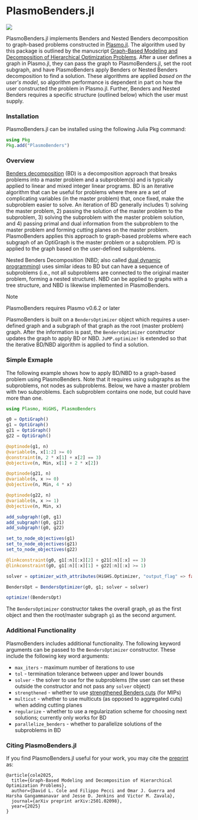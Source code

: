 # PlasmoBenders.jl

[![](https://img.shields.io/badge/docs-dev-blue.svg)](https://plasmo-dev.github.io/PlasmoAlgorithms.jl/dev/PlasmoBenders/introduction/)


PlasmoBenders.jl implements Benders and Nested Benders decomposition to graph-based problems constructed in [Plasmo.jl](https://github.com/plasmo-dev/Plasmo.jl). The algorithm used by this package is outlined by the manuscript [Graph-Based Modeling and Decomposition of Hierarchical Optimization Problems](https://arxiv.org/pdf/2501.02098). After a user defines a graph in Plasmo.jl, they can pass the graph to PlasmoBenders.jl, set the root subgraph, and have PlasmoBenders apply Benders or Nested Benders decomposition to find a solution. These algorithms are applied *based on the user's model*, so algorithm performance is dependent in part on how the user constructed the problem in Plasmo.jl. Further, Benders and Nested Benders requires a specific structure (outlined below) which the user must supply. 

### Installation

PlasmoBenders.jl can be installed using the following Julia Pkg command: 

```julia
using Pkg
Pkg.add("PlasmoBenders")
```

### Overview

[Benders decomposition](https://en.wikipedia.org/wiki/Benders_decomposition) (BD) is a decomposition approach that breaks problems into a master problem and a subproblem(s) and is typically applied to linear and mixed integer linear programs. BD is an iterative algorithm that can be useful for problems where there are a set of complicating variables (in the master problem) that, once fixed, make the subproblem easier to solve. An iteration of BD generally includes 1) solving the master problem, 2) passing the solution of the master problem to the subproblem, 3) solving the subproblem with the master problem solution, and 4) passing primal and dual information from the subproblem to the master problem and forming cutting planes on the master problem. PlasmoBenders applies this approach to graph-based problems where each subgraph of an OptiGraph is the master problem or a subproblem. PD is applied to the graph based on the user-defined subproblems. 

Nested Benders Decomposition (NBD; also called [dual dynamic programming](https://www-sciencedirect-com.ezproxy.library.wisc.edu/science/article/pii/S0098135421000430)) uses similar ideas to BD but can have a sequence of subproblems (i.e., not all subproblems are connected to the original master problem, forming a nested structure). NBD can be applied to graphs with a tree structure, and NBD is likewise implemented in PlasmoBenders.

> [!NOTE]  
> PlasmoBenders requires Plasmo v0.6.2 or later

PlasmoBenders is built on a `BendersOptimizer` object which requires a user-defined graph and a subgraph of that graph as the root (master problem) graph. After the information is past, the `BendersOptimizer` constructor updates the graph to apply BD or NBD. `JuMP.optimize!` is extended so that the iterative BD/NBD algorithm is applied to find a solution. 


### Simple Exmaple
The following example shows how to apply BD/NBD to a graph-based problem using PlasmoBenders. Note that it requires using subgraphs as the subproblems, not nodes as subproblems. Below, we have a master problem with two subproblems. Each subproblem contains one node, but could have more than one.

```julia
using Plasmo, HiGHS, PlasmoBenders

g0 = OptiGraph()
g1 = OptiGraph()
g21 = OptiGraph()
g22 = OptiGraph()

@optinode(g1, n)
@variable(n, x[1:2] >= 0)
@constraint(n, 2 * x[1] + x[2] == 3)
@objective(n, Min, x[1] + 2 * x[2])

@optinode(g21, n)
@variable(n, x >= 0)
@objective(n, Min, 4 * x)

@optinode(g22, n)
@variable(n, x >= 1)
@objective(n, Min, x)

add_subgraph!(g0, g1)
add_subgraph!(g0, g21)
add_subgraph!(g0, g22)

set_to_node_objectives(g1)
set_to_node_objectives(g21)
set_to_node_objectives(g22)

@linkconstraint(g0, g1[:n][:x][2] + g21[:n][:x] == 3)
@linkconstraint(g0, g1[:n][:x][1] + g22[:n][:x] >= 1)

solver = optimizer_with_attributes(HiGHS.Optimizer, "output_flag" => false)

BendersOpt = BendersOptimizer(g0, g1; solver = solver)

optimize!(BendersOpt)
```

The `BendersOptimizer` constructor takes the overall graph, `g0` as the first object and then the root/master subgraph `g1` as the second argument. 

### Additional Functionality

PlasmoBenders includes additional functionality. The following keyword arguments can be passed to the `BendersOptimizer` constructor. These include the following key word arguments: 

 * `max_iters` - maximum number of iterations to use
 * `tol` - termination tolerance between upper and lower bounds
 * `solver` - the solver to use for the subproblems (the user can set these outside the constructor and not pass any `solver` object)
 * `strengthened` - whether to use [strengthened Benders cuts](https://link.springer.com/article/10.1007/s10107-018-1249-5) (for MIPs)
 * `multicut` - whether to use multicuts (as opposed to aggregated cuts) when adding cutting planes
 * `regularize` - whether to use a regularization scheme for choosing next solutions; currently only works for BD
 * `parallelize_benders` - whether to parallelize solutions of the subproblems in BD

### Citing PlasmoBenders.jl

If you find PlasmoBenders.jl useful for your work, you may cite the [preprint](https://arxiv.org/pdf/2501.02098) as:
```
@article{cole2025,
  title={Graph-Based Modeling and Decomposition of Hierarchical Optimization Problems},
  author={David L. Cole and Filippo Pecci and Omar J. Guerra and Harsha Gangammanavar and Jesse D. Jenkins and Victor M. Zavala},
  journal={arXiv preprint arXiv:2501.02098},
  year={2025}
}
```